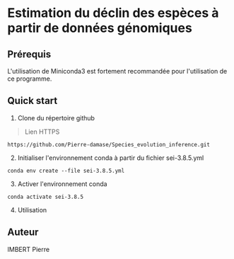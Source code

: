 # Estimation du déclin des espèces à partir de données génomiques

## Prérequis

L'utilisation de Miniconda3 est fortement recommandée pour l'utilisation de ce programme.

## Quick start

1. Clone du répertoire github

> Lien HTTPS

```
https://github.com/Pierre-damase/Species_evolution_inference.git
```

2. Initialiser l'environnement conda à partir du fichier sei-3.8.5.yml

```
conda env create --file sei-3.8.5.yml
```

3. Activer l'environnement conda

```
conda activate sei-3.8.5
```

4. Utilisation

## Auteur

IMBERT Pierre
